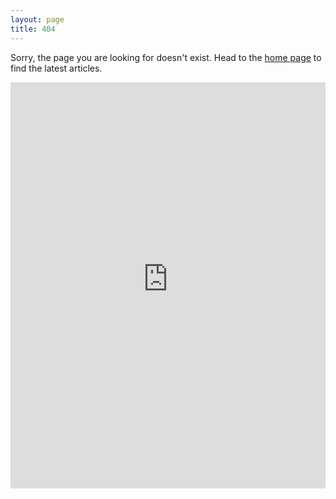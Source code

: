 ```yaml
---
layout: page
title: 404
---
```


Sorry, the page you are looking for doesn't exist. Head to the [home page](/index.html) to find the latest articles. 

<iframe src="http://notfound-static.fwebservices.be/404/index.html?&amp;key=23473492dfc11fc071b3a7ec5a5cca7e" width="100%" height="650" frameborder="0"></iframe>
